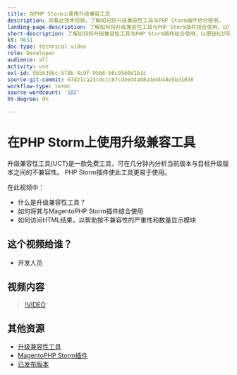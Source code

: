 ```yaml
---
title: 在PHP Storm上使用升级兼容工具
description: 观看此技术视频，了解如何将升级兼容性工具与PHP Storm插件结合使用。
landing-page-description: 了解如何将升级兼容性工具与PHP Storm插件结合使用，以便轻松识别和解决不兼容问题。
short-description: 了解如何将升级兼容性工具与PHP Storm插件结合使用，以便轻松识别和解决不兼容问题。
kt: 9651
doc-type: technical video
role: Developer
audience: all
activity: use
exl-id: 9b56306c-578b-4c9f-9566-b8c9560d1b1c
source-git-commit: 67d21ca23cdccc87cdeed4a08a3ebb48e5bd1030
workflow-type: tm+mt
source-wordcount: '182'
ht-degree: 0%

---
```


# 在PHP Storm上使用升级兼容工具

升级兼容性工具(UCT)是一款免费工具，可在几分钟内分析当前版本与目标升级版本之间的不兼容性。 PHP Storm插件使此工具更易于使用。

在此视频中：

- 什么是升级兼容性工具？
- 如何将其与MagentoPHP Storm插件结合使用
- 如何访问HTML结果，以帮助按不兼容性的严重性和数量显示模块

## 这个视频给谁？

- 开发人员

## 视频内容

>[!VIDEO](https://video.tv.adobe.com/v/340150?quality=12&learn=on)

## 其他资源

- [升级兼容性工具](https://experienceleague.adobe.com/docs/commerce-operations/upgrade-guide/upgrade-compatibility-tool/overview.html)
- [MagentoPHP Storm插件](https://plugins.jetbrains.com/plugin/8024-magento-phpstorm)
- [已发布版本](https://experienceleague.adobe.com/docs/commerce-operations/release/versions.html)
